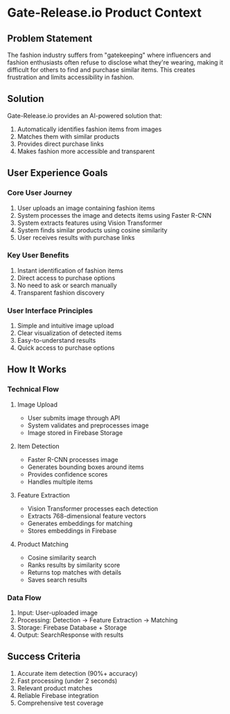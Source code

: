 # Gate-Release.io Product Context

## Problem Statement
The fashion industry suffers from "gatekeeping" where influencers and fashion enthusiasts often refuse to disclose what they're wearing, making it difficult for others to find and purchase similar items. This creates frustration and limits accessibility in fashion.

## Solution
Gate-Release.io provides an AI-powered solution that:
1. Automatically identifies fashion items from images
2. Matches them with similar products
3. Provides direct purchase links
4. Makes fashion more accessible and transparent

## User Experience Goals

### Core User Journey
1. User uploads an image containing fashion items
2. System processes the image and detects items using Faster R-CNN
3. System extracts features using Vision Transformer
4. System finds similar products using cosine similarity
5. User receives results with purchase links

### Key User Benefits
1. Instant identification of fashion items
2. Direct access to purchase options
3. No need to ask or search manually
4. Transparent fashion discovery

### User Interface Principles
1. Simple and intuitive image upload
2. Clear visualization of detected items
3. Easy-to-understand results
4. Quick access to purchase options

## How It Works

### Technical Flow
1. Image Upload
   - User submits image through API
   - System validates and preprocesses image
   - Image stored in Firebase Storage

2. Item Detection
   - Faster R-CNN processes image
   - Generates bounding boxes around items
   - Provides confidence scores
   - Handles multiple items

3. Feature Extraction
   - Vision Transformer processes each detection
   - Extracts 768-dimensional feature vectors
   - Generates embeddings for matching
   - Stores embeddings in Firebase

4. Product Matching
   - Cosine similarity search
   - Ranks results by similarity score
   - Returns top matches with details
   - Saves search results

### Data Flow
1. Input: User-uploaded image
2. Processing: Detection → Feature Extraction → Matching
3. Storage: Firebase Database + Storage
4. Output: SearchResponse with results

## Success Criteria
1. Accurate item detection (90%+ accuracy)
2. Fast processing (under 2 seconds)
3. Relevant product matches
4. Reliable Firebase integration
5. Comprehensive test coverage 